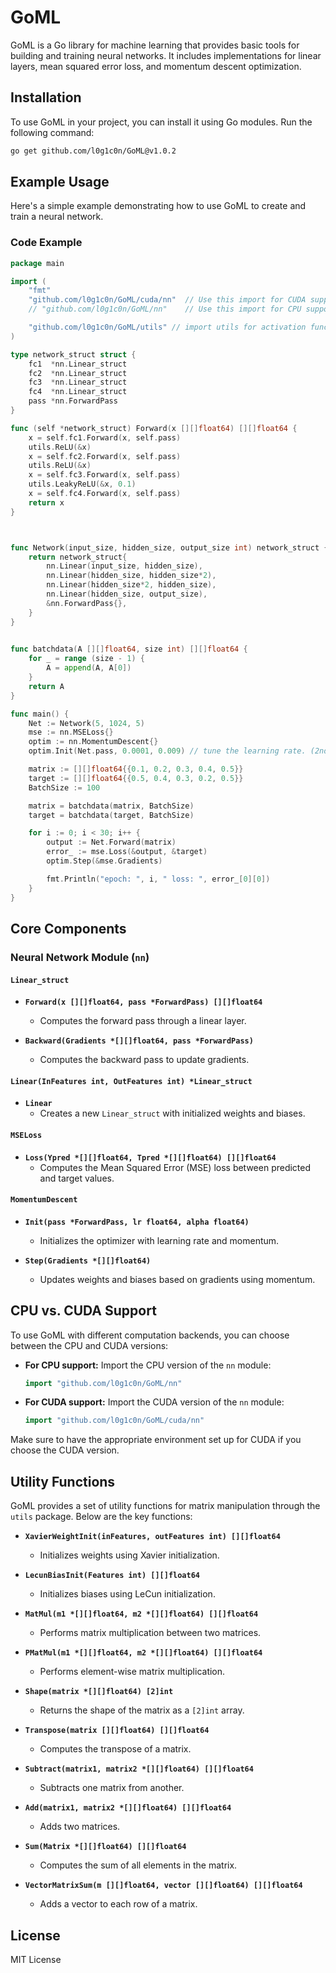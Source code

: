 # GoML

GoML is a Go library for machine learning that provides basic tools for building and training neural networks. It includes implementations for linear layers, mean squared error loss, and momentum descent optimization.

## Installation

To use GoML in your project, you can install it using Go modules. Run the following command:

```sh
go get github.com/l0g1c0n/GoML@v1.0.2
```

## Example Usage

Here's a simple example demonstrating how to use GoML to create and train a neural network.

### Code Example

```go
package main

import (
    "fmt"
    "github.com/l0g1c0n/GoML/cuda/nn"  // Use this import for CUDA support
    // "github.com/l0g1c0n/GoML/nn"    // Use this import for CPU support

    "github.com/l0g1c0n/GoML/utils" // import utils for activation functions and matrix operations
)

type network_struct struct {
    fc1  *nn.Linear_struct
    fc2  *nn.Linear_struct
    fc3  *nn.Linear_struct
    fc4  *nn.Linear_struct
    pass *nn.ForwardPass
}

func (self *network_struct) Forward(x [][]float64) [][]float64 {
    x = self.fc1.Forward(x, self.pass)
    utils.ReLU(&x)
    x = self.fc2.Forward(x, self.pass)
    utils.ReLU(&x)
    x = self.fc3.Forward(x, self.pass)
    utils.LeakyReLU(&x, 0.1)
    x = self.fc4.Forward(x, self.pass)
    return x
}



func Network(input_size, hidden_size, output_size int) network_struct {
    return network_struct{
        nn.Linear(input_size, hidden_size),
        nn.Linear(hidden_size, hidden_size*2),
        nn.Linear(hidden_size*2, hidden_size),
        nn.Linear(hidden_size, output_size),
        &nn.ForwardPass{},
    }
}

    
func batchdata(A [][]float64, size int) [][]float64 {
    for _ = range (size - 1) {
        A = append(A, A[0])
    }
    return A
}

func main() {
    Net := Network(5, 1024, 5)
    mse := nn.MSELoss{}
    optim := nn.MomentumDescent{}
    optim.Init(Net.pass, 0.0001, 0.009) // tune the learning rate. (2nd argument)

    matrix := [][]float64{{0.1, 0.2, 0.3, 0.4, 0.5}}
    target := [][]float64{{0.5, 0.4, 0.3, 0.2, 0.5}}
    BatchSize := 100

    matrix = batchdata(matrix, BatchSize)
    target = batchdata(target, BatchSize)

    for i := 0; i < 30; i++ {
        output := Net.Forward(matrix)
        error_ := mse.Loss(&output, &target)
        optim.Step(&mse.Gradients)

        fmt.Println("epoch: ", i, " loss: ", error_[0][0])
    }
}

```

## Core Components

### Neural Network Module (`nn`)

#### `Linear_struct`

- **`Forward(x [][]float64, pass *ForwardPass) [][]float64`**
  - Computes the forward pass through a linear layer.

- **`Backward(Gradients *[][]float64, pass *ForwardPass)`**
  - Computes the backward pass to update gradients.

#### `Linear(InFeatures int, OutFeatures int) *Linear_struct`

- **`Linear`**
  - Creates a new `Linear_struct` with initialized weights and biases.

#### `MSELoss`

- **`Loss(Ypred *[][]float64, Tpred *[][]float64) [][]float64`**
  - Computes the Mean Squared Error (MSE) loss between predicted and target values.

#### `MomentumDescent`

- **`Init(pass *ForwardPass, lr float64, alpha float64)`**
  - Initializes the optimizer with learning rate and momentum.

- **`Step(Gradients *[][]float64)`**
  - Updates weights and biases based on gradients using momentum.

## CPU vs. CUDA Support

To use GoML with different computation backends, you can choose between the CPU and CUDA versions:

- **For CPU support:** Import the CPU version of the `nn` module:
  ```go
  import "github.com/l0g1c0n/GoML/nn"
  ```

- **For CUDA support:** Import the CUDA version of the `nn` module:
  ```go
  import "github.com/l0g1c0n/GoML/cuda/nn"
  ```

Make sure to have the appropriate environment set up for CUDA if you choose the CUDA version.

## Utility Functions

GoML provides a set of utility functions for matrix manipulation through the `utils` package. Below are the key functions:

- **`XavierWeightInit(inFeatures, outFeatures int) [][]float64`**
  - Initializes weights using Xavier initialization.

- **`LecunBiasInit(Features int) [][]float64`**
  - Initializes biases using LeCun initialization.

- **`MatMul(m1 *[][]float64, m2 *[][]float64) [][]float64`**
  - Performs matrix multiplication between two matrices.

- **`PMatMul(m1 *[][]float64, m2 *[][]float64) [][]float64`**
  - Performs element-wise matrix multiplication.

- **`Shape(matrix *[][]float64) [2]int`**
  - Returns the shape of the matrix as a `[2]int` array.

- **`Transpose(matrix [][]float64) [][]float64`**
  - Computes the transpose of a matrix.

- **`Subtract(matrix1, matrix2 *[][]float64) [][]float64`**
  - Subtracts one matrix from another.

- **`Add(matrix1, matrix2 *[][]float64) [][]float64`**
  - Adds two matrices.

- **`Sum(Matrix *[][]float64) [][]float64`**
  - Computes the sum of all elements in the matrix.

- **`VectorMatrixSum(m [][]float64, vector [][]float64) [][]float64`**
  - Adds a vector to each row of a matrix.

## License

MIT License
